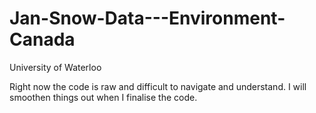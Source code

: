 # Jan-Snow-Data---Environment-Canada
University of Waterloo 

Right now the code is raw and difficult to navigate and understand. 
I will smoothen things out when I finalise the code.